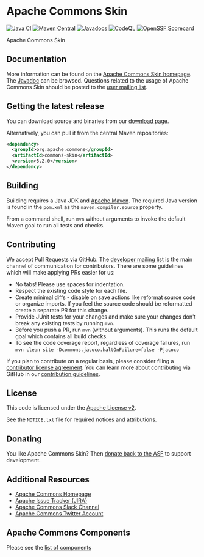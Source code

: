 <!---
 Licensed to the Apache Software Foundation (ASF) under one or more
 contributor license agreements.  See the NOTICE file distributed with
 this work for additional information regarding copyright ownership.
 The ASF licenses this file to You under the Apache License, Version 2.0
 (the "License"); you may not use this file except in compliance with
 the License.  You may obtain a copy of the License at

      https://www.apache.org/licenses/LICENSE-2.0

 Unless required by applicable law or agreed to in writing, software
 distributed under the License is distributed on an "AS IS" BASIS,
 WITHOUT WARRANTIES OR CONDITIONS OF ANY KIND, either express or implied.
 See the License for the specific language governing permissions and
 limitations under the License.
-->
<!---
 +======================================================================+
 |****                                                              ****|
 |****      THIS FILE IS GENERATED BY THE COMMONS BUILD PLUGIN      ****|
 |****                    DO NOT EDIT DIRECTLY                      ****|
 |****                                                              ****|
 +======================================================================+
 | TEMPLATE FILE: readme-md-template.md                                 |
 | commons-build-plugin/trunk/src/main/resources/commons-xdoc-templates |
 +======================================================================+
 |                                                                      |
 | 1) Re-generate using: mvn commons-build:readme-md                    |
 |                                                                      |
 | 2) Set the following properties in the component's pom:              |
 |    - commons.componentid (required, alphabetic, lower case)          |
 |    - commons.release.version (required)                              |
 |                                                                      |
 | 3) Example Properties                                                |
 |                                                                      |
 |  <properties>                                                        |
 |    <commons.componentid>math</commons.componentid>                   |
 |    <commons.release.version>1.2</commons.release.version>            |
 |  </properties>                                                       |
 |                                                                      |
 +======================================================================+
--->
Apache Commons Skin
===================

[![Java CI](https://github.com/apache/commons-skin/actions/workflows/maven.yml/badge.svg)](https://github.com/apache/commons-skin/actions/workflows/maven.yml)
[![Maven Central](https://img.shields.io/maven-central/v/org.apache.commons/commons-skin?label=Maven%20Central)](https://search.maven.org/artifact/org.apache.commons/commons-skin)
[![Javadocs](https://javadoc.io/badge/org.apache.commons/commons-skin/5.2.0.svg)](https://javadoc.io/doc/org.apache.commons/commons-skin/5.2.0)
[![CodeQL](https://github.com/apache/commons-skin/actions/workflows/codeql-analysis.yml/badge.svg)](https://github.com/apache/commons-skin/actions/workflows/codeql-analysis.yml)
[![OpenSSF Scorecard](https://api.securityscorecards.dev/projects/github.com/apache/commons-skin/badge)](https://api.securityscorecards.dev/projects/github.com/apache/commons-skin)

Apache Commons Skin

Documentation
-------------

More information can be found on the [Apache Commons Skin homepage](https://commons.apache.org/proper/commons-skin).
The [Javadoc](https://commons.apache.org/proper/commons-skin/apidocs) can be browsed.
Questions related to the usage of Apache Commons Skin should be posted to the [user mailing list](https://commons.apache.org/mail-lists.html).

Getting the latest release
--------------------------
You can download source and binaries from our [download page](https://commons.apache.org/proper/commons-skin/download_skin.cgi).

Alternatively, you can pull it from the central Maven repositories:

```xml
<dependency>
  <groupId>org.apache.commons</groupId>
  <artifactId>commons-skin</artifactId>
  <version>5.2.0</version>
</dependency>
```

Building
--------

Building requires a Java JDK and [Apache Maven](https://maven.apache.org/).
The required Java version is found in the `pom.xml` as the `maven.compiler.source` property.

From a command shell, run `mvn` without arguments to invoke the default Maven goal to run all tests and checks.

Contributing
------------

We accept Pull Requests via GitHub. The [developer mailing list](https://commons.apache.org/mail-lists.html) is the main channel of communication for contributors.
There are some guidelines which will make applying PRs easier for us:
+ No tabs! Please use spaces for indentation.
+ Respect the existing code style for each file.
+ Create minimal diffs - disable on save actions like reformat source code or organize imports. If you feel the source code should be reformatted create a separate PR for this change.
+ Provide JUnit tests for your changes and make sure your changes don't break any existing tests by running `mvn`.
+ Before you push a PR, run `mvn` (without arguments). This runs the default goal which contains all build checks.
+ To see the code coverage report, regardless of coverage failures, run `mvn clean site -Dcommons.jacoco.haltOnFailure=false -Pjacoco`

If you plan to contribute on a regular basis, please consider filing a [contributor license agreement](https://www.apache.org/licenses/#clas).
You can learn more about contributing via GitHub in our [contribution guidelines](CONTRIBUTING.md).

License
-------
This code is licensed under the [Apache License v2](https://www.apache.org/licenses/LICENSE-2.0).

See the `NOTICE.txt` file for required notices and attributions.

Donating
--------
You like Apache Commons Skin? Then [donate back to the ASF](https://www.apache.org/foundation/contributing.html) to support development.

Additional Resources
--------------------

+ [Apache Commons Homepage](https://commons.apache.org/)
+ [Apache Issue Tracker (JIRA)](https://issues.apache.org/jira/browse/COMMONSSITE)
+ [Apache Commons Slack Channel](https://the-asf.slack.com/archives/C60NVB8AD)
+ [Apache Commons Twitter Account](https://twitter.com/ApacheCommons)

Apache Commons Components
-------------------------

Please see the [list of components](https://commons.apache.org/components.html)
